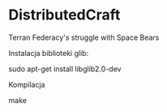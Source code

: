 # DistributedCraft
Terran Federacy's struggle with Space Bears

Instalacja biblioteki glib:

sudo apt-get install libglib2.0-dev

Kompilacja

make
